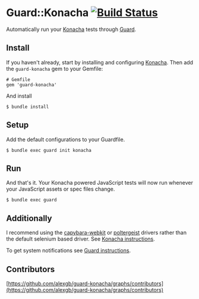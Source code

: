 # Guard::Konacha [![Build Status](https://travis-ci.org/alexgb/guard-konacha.png?branch=master)](https://travis-ci.org/alexgb/guard-konacha)

Automatically run your [Konacha](https://github.com/jfirebaugh/konacha) tests through [Guard](https://github.com/guard/guard/).

## Install

If you haven't already, start by installing and configuring [Konacha](https://github.com/jfirebaugh/konacha). Then add the `guard-konacha` gem to your Gemfile:

    # Gemfile
    gem 'guard-konacha'

And install

    $ bundle install

## Setup

Add the default configurations to your Guardfile.

    $ bundle exec guard init konacha

## Run

And that's it. Your Konacha powered JavaScript tests will now run whenever your JavaScript assets or spec files change.

    $ bundle exec guard

## Additionally

I recommend using the [capybara-webkit](https://github.com/thoughtbot/capybara-webkit) or [poltergeist](https://github.com/jonleighton/poltergeist) drivers rather than the default selenium based driver. See [Konacha instructions](https://github.com/jfirebaugh/konacha#configuration). 

To get system notifications see [Guard instructions](https://github.com/guard/guard/wiki/System-notifications).

## Contributors

[https://github.com/alexgb/guard-konacha/graphs/contributors](https://github.com/alexgb/guard-konacha/graphs/contributors)
